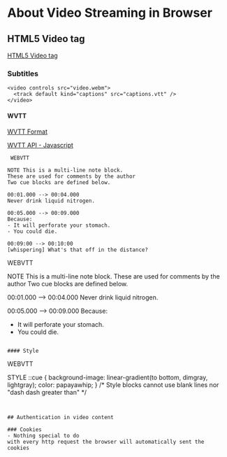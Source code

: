 # About Video Streaming in Browser

## HTML5 Video tag

[HTML5 Video tag](https://developer.mozilla.org/en-US/docs/Web/HTML/Element/video)

### Subtitles

```
<video controls src="video.webm">
  <track default kind="captions" src="captions.vtt" />
</video>
```

#### WVTT

[WVTT Format](https://developer.mozilla.org/en-US/docs/Web/API/WebVTT_API/Web_Video_Text_Tracks_Format)

[WVTT API - Javascript](https://developer.mozilla.org/en-US/docs/Web/API/WebVTT_API)

```
 WEBVTT

NOTE This is a multi-line note block.
These are used for comments by the author
Two cue blocks are defined below.

00:01.000 --> 00:04.000
Never drink liquid nitrogen.

00:05.000 --> 00:09.000
Because:
- It will perforate your stomach.
- You could die.

00:09:00 --> 00:10:00
[whispering] What's that off in the distance?
```
WEBVTT

NOTE This is a multi-line note block.
These are used for comments by the author
Two cue blocks are defined below.

00:01.000 --> 00:04.000
Never drink liquid nitrogen.

00:05.000 --> 00:09.000
Because:
- It will perforate your stomach.
- You could die.
```

#### Style
```
WEBVTT

STYLE
::cue {
  background-image: linear-gradient(to bottom, dimgray, lightgray);
  color: papayawhip;
}
/* Style blocks cannot use blank lines nor "dash dash greater than" */
```


## Authentication in video content

### Cookies
- Nothing special to do 
with every http request the browser will automatically sent the cookies


